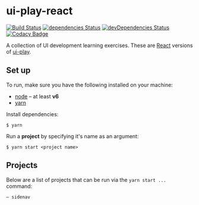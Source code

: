 # ui-play-react

[![Build Status](https://travis-ci.org/mathewhawley/ui-play-react.svg?branch=master)](https://travis-ci.org/mathewhawley/ui-play-react) [![dependencies Status](https://david-dm.org/mathewhawley/ui-play-react/status.svg)](https://david-dm.org/mathewhawley/ui-play-react) [![devDependencies Status](https://david-dm.org/mathewhawley/ui-play-react/dev-status.svg)](https://david-dm.org/mathewhawley/ui-play-react?type=dev) [![Codacy Badge](https://api.codacy.com/project/badge/Grade/35bb04e1c1f647368dace00de08b1599)](https://www.codacy.com/app/mathew/ui-play-react?utm_source=github.com&amp;utm_medium=referral&amp;utm_content=mathewhawley/ui-play-react&amp;utm_campaign=Badge_Grade)

A collection of UI development learning exercises. These are [React](https://facebook.github.io/react/) versions of [ui-play](https://github.com/mathewhawley/ui-play).

## Set up

To run, make sure you have the following installed on your machine:

* [node](https://nodejs.org/en/) – at least __v6__
* [yarn](https://yarnpkg.com/)

Install dependencies:

```
$ yarn
```

Run a __project__ by specifying it's name as an argument:

```
$ yarn start <project name>
```

## Projects

Below are a list of projects that can be run via the `yarn start ...` command:

```
– sidenav
```
